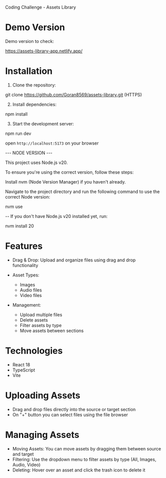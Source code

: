 Coding Challenge - Assets Library

# Demo Version

Demo version to check:

https://assets-library-app.netlify.app/

# Installation

1. Clone the repository:

git clone <https://github.com/Goran8569/assets-library.git> (HTTPS)

2. Install dependencies:

npm install

3. Start the development server:

npm run dev

open `http://localhost:5173` on your browser

--- NODE VERSION ---

This project uses Node.js v20.

To ensure you're using the correct version, follow these steps:

Install nvm (Node Version Manager) if you haven't already.

Navigate to the project directory and run the following command to use the correct Node version:

nvm use

-- If you don't have Node.js v20 installed yet, run:

nvm install 20

# Features

- Drag & Drop: Upload and organize files using drag and drop functionality

- Asset Types:

  - Images
  - Audio files
  - Video files

- Management:
  - Upload multiple files
  - Delete assets
  - Filter assets by type
  - Move assets between sections

# Technologies

- React 18
- TypeScript
- Vite

# Uploading Assets

- Drag and drop files directly into the source or target section
- On "+" button you can select files using the file browser

# Managing Assets

- Moving Assets: You can move assets by dragging them between source and target
- Filtering: Use the dropdown menu to filter assets by type (All, Images, Audio, Video)
- Deleting: Hover over an asset and click the trash icon to delete it
